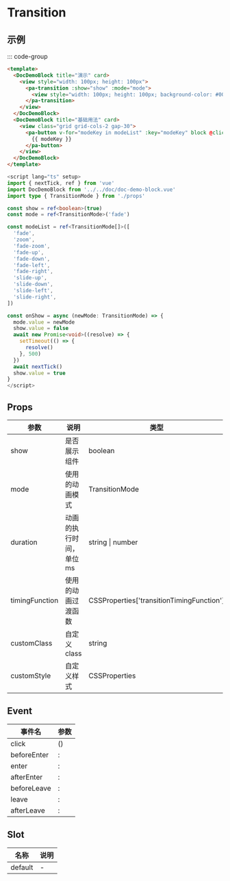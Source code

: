 # Transition

## 示例

<!--codes start-->

::: code-group

```html [template]
<template>
  <DocDemoBlock title="演示" card>
    <view style="width: 100px; height: 100px">
      <pa-transition :show="show" :mode="mode">
        <view style="width: 100px; height: 100px; background-color: #009c5d"></view>
      </pa-transition>
    </view>
  </DocDemoBlock>
  <DocDemoBlock title="基础用法" card>
    <view class="grid grid-cols-2 gap-30">
      <pa-button v-for="modeKey in modeList" :key="modeKey" block @click="onShow(modeKey)">
        {{ modeKey }}
      </pa-button>
    </view>
  </DocDemoBlock>
</template>
```
```ts [script]
<script lang="ts" setup>
import { nextTick, ref } from 'vue'
import DocDemoBlock from '../../doc/doc-demo-block.vue'
import type { TransitionMode } from './props'

const show = ref<boolean>(true)
const mode = ref<TransitionMode>('fade')

const modeList = ref<TransitionMode[]>([
  'fade',
  'zoom',
  'fade-zoom',
  'fade-up',
  'fade-down',
  'fade-left',
  'fade-right',
  'slide-up',
  'slide-down',
  'slide-left',
  'slide-right',
])

const onShow = async (newMode: TransitionMode) => {
  mode.value = newMode
  show.value = false
  await new Promise<void>((resolve) => {
    setTimeout(() => {
      resolve()
    }, 500)
  })
  await nextTick()
  show.value = true
}
</script>
```

<!--codes end-->

## Props

<!--props start-->

| 参数 | 说明 | 类型 | 默认值 |
| --- | ----- | --- | --- |
| show | 是否展示组件 | boolean | - |
| mode | 使用的动画模式 | TransitionMode |  'fade' |
| duration | 动画的执行时间，单位ms | string \| number |  300 |
| timingFunction | 使用的动画过渡函数 | CSSProperties['transitionTimingFunction'] |  'ease-out' |
| customClass | 自定义class | string | - |
| customStyle | 自定义样式 | CSSProperties | - |

<!--props end-->

## Event

<!--event start-->

| 事件名 | 参数 |
| --- | --- |
| click | ()  |
| beforeEnter | : |
| enter | : |
| afterEnter | : |
| beforeLeave | : |
| leave | : |
| afterLeave | : |

<!--event end-->

## Slot

<!--slot start-->

| 名称 | 说明 |
| --- | --- |
| default | - |

<!--slot end-->

